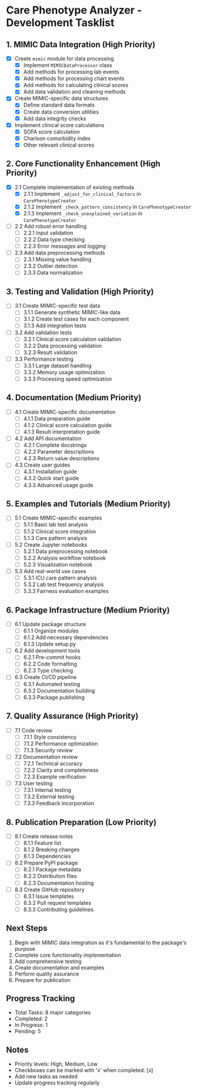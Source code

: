 # Care Phenotype Analyzer - Development Tasklist

## 1. MIMIC Data Integration (High Priority)
- [x] Create `mimic` module for data processing
  - [x] Implement `MIMICDataProcessor` class
  - [x] Add methods for processing lab events
  - [x] Add methods for processing chart events
  - [x] Add methods for calculating clinical scores
  - [x] Add data validation and cleaning methods

- [x] Create MIMIC-specific data structures
  - [x] Define standard data formats
  - [x] Create data conversion utilities
  - [x] Add data integrity checks

- [x] Implement clinical score calculations
  - [x] SOFA score calculation
  - [x] Charlson comorbidity index
  - [x] Other relevant clinical scores

## 2. Core Functionality Enhancement (High Priority)
- [x] 2.1 Complete implementation of existing methods
  - [x] 2.1.1 Implement `_adjust_for_clinical_factors` in `CarePhenotypeCreator`
  - [x] 2.1.2 Implement `_check_pattern_consistency` in `CarePhenotypeCreator`
  - [x] 2.1.3 Implement `_check_unexplained_variation` in `CarePhenotypeCreator`

- [ ] 2.2 Add robust error handling
  - [ ] 2.2.1 Input validation
  - [ ] 2.2.2 Data type checking
  - [ ] 2.2.3 Error messages and logging

- [ ] 2.3 Add data preprocessing methods
  - [ ] 2.3.1 Missing value handling
  - [ ] 2.3.2 Outlier detection
  - [ ] 2.3.3 Data normalization

## 3. Testing and Validation (High Priority)
- [ ] 3.1 Create MIMIC-specific test data
  - [ ] 3.1.1 Generate synthetic MIMIC-like data
  - [ ] 3.1.2 Create test cases for each component
  - [ ] 3.1.3 Add integration tests

- [ ] 3.2 Add validation tests
  - [ ] 3.2.1 Clinical score calculation validation
  - [ ] 3.2.2 Data processing validation
  - [ ] 3.2.3 Result validation

- [ ] 3.3 Performance testing
  - [ ] 3.3.1 Large dataset handling
  - [ ] 3.3.2 Memory usage optimization
  - [ ] 3.3.3 Processing speed optimization

## 4. Documentation (Medium Priority)
- [ ] 4.1 Create MIMIC-specific documentation
  - [ ] 4.1.1 Data preparation guide
  - [ ] 4.1.2 Clinical score calculation guide
  - [ ] 4.1.3 Result interpretation guide

- [ ] 4.2 Add API documentation
  - [ ] 4.2.1 Complete docstrings
  - [ ] 4.2.2 Parameter descriptions
  - [ ] 4.2.3 Return value descriptions

- [ ] 4.3 Create user guides
  - [ ] 4.3.1 Installation guide
  - [ ] 4.3.2 Quick start guide
  - [ ] 4.3.3 Advanced usage guide

## 5. Examples and Tutorials (Medium Priority)
- [ ] 5.1 Create MIMIC-specific examples
  - [ ] 5.1.1 Basic lab test analysis
  - [ ] 5.1.2 Clinical score integration
  - [ ] 5.1.3 Care pattern analysis

- [ ] 5.2 Create Jupyter notebooks
  - [ ] 5.2.1 Data preprocessing notebook
  - [ ] 5.2.2 Analysis workflow notebook
  - [ ] 5.2.3 Visualization notebook

- [ ] 5.3 Add real-world use cases
  - [ ] 5.3.1 ICU care pattern analysis
  - [ ] 5.3.2 Lab test frequency analysis
  - [ ] 5.3.3 Fairness evaluation examples

## 6. Package Infrastructure (Medium Priority)
- [ ] 6.1 Update package structure
  - [ ] 6.1.1 Organize modules
  - [ ] 6.1.2 Add necessary dependencies
  - [ ] 6.1.3 Update setup.py

- [ ] 6.2 Add development tools
  - [ ] 6.2.1 Pre-commit hooks
  - [ ] 6.2.2 Code formatting
  - [ ] 6.2.3 Type checking

- [ ] 6.3 Create CI/CD pipeline
  - [ ] 6.3.1 Automated testing
  - [ ] 6.3.2 Documentation building
  - [ ] 6.3.3 Package publishing

## 7. Quality Assurance (High Priority)
- [ ] 7.1 Code review
  - [ ] 7.1.1 Style consistency
  - [ ] 7.1.2 Performance optimization
  - [ ] 7.1.3 Security review

- [ ] 7.2 Documentation review
  - [ ] 7.2.1 Technical accuracy
  - [ ] 7.2.2 Clarity and completeness
  - [ ] 7.2.3 Example verification

- [ ] 7.3 User testing
  - [ ] 7.3.1 Internal testing
  - [ ] 7.3.2 External testing
  - [ ] 7.3.3 Feedback incorporation

## 8. Publication Preparation (Low Priority)
- [ ] 8.1 Create release notes
  - [ ] 8.1.1 Feature list
  - [ ] 8.1.2 Breaking changes
  - [ ] 8.1.3 Dependencies

- [ ] 8.2 Prepare PyPI package
  - [ ] 8.2.1 Package metadata
  - [ ] 8.2.2 Distribution files
  - [ ] 8.2.3 Documentation hosting

- [ ] 8.3 Create GitHub repository
  - [ ] 8.3.1 Issue templates
  - [ ] 8.3.2 Pull request templates
  - [ ] 8.3.3 Contributing guidelines

## Next Steps
1. Begin with MIMIC data integration as it's fundamental to the package's purpose
2. Complete core functionality implementation
3. Add comprehensive testing
4. Create documentation and examples
5. Perform quality assurance
6. Prepare for publication

## Progress Tracking
- Total Tasks: 8 major categories
- Completed: 2
- In Progress: 1
- Pending: 5

## Notes
- Priority levels: High, Medium, Low
- Checkboxes can be marked with 'x' when completed: [x]
- Add new tasks as needed
- Update progress tracking regularly 